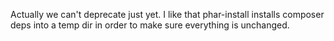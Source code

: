 Actually we can't deprecate just yet. I like that phar-install installs composer deps into a temp dir in order to make sure everything is unchanged.
